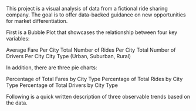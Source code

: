 This project is a visual analysis of data from a fictional ride sharing company. The goal is to offer data-backed guidance on new opportunities for market differentiation.

First is a Bubble Plot that showcases the relationship between four key variables:

Average Fare Per City
Total Number of Rides Per City
Total Number of Drivers Per City
City Type (Urban, Suburban, Rural)


In addition, there are three pie charts:

Percentage of Total Fares by City Type
Percentage of Total Rides by City Type
Percentage of Total Drivers by City Type


Following is a quick written description of three observable trends based on the data.
